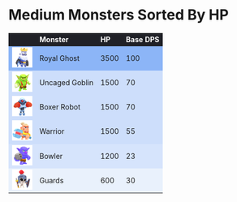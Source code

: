# Medium Monsters Sorted By HP

<style>
    .heatMap {
        width: 100%;
        text-align: left;
    }
    .heatMap th {
        word-wrap: break-word;
        text-align: left;
        color: white;
        background: #202127;
    }
    .heatMap tr:nth-child(1) { background: rgba(66, 133, 244, 0.60); }
    .heatMap tr:nth-child(2) { background: rgba(66, 133, 244, 0.26); }
    .heatMap tr:nth-child(3) { background: rgba(66, 133, 244, 0.26); }
    .heatMap tr:nth-child(4) { background: rgba(66, 133, 244, 0.26); }
    .heatMap tr:nth-child(5) { background: rgba(66, 133, 244, 0.21); }
    .heatMap tr:nth-child(6) { background: rgba(66, 133, 244, 0.10); }
</style>

<div class="heatMap">

|   | Monster | HP | Base DPS | 
| -- | -- | -- | -- |
| <img src="../assets/sb_enemies_1_royal-ghost.png"  width="40" height="40" /> | Royal Ghost | 3500 | 100 |
| <img src="../assets/sb_enemies_1_uncaged-goblin.png"  width="40" height="40" /> | Uncaged Goblin | 1500 | 70 |
| <img src="../assets/sb_enemies_1_boxer-robot.png"  width="40" height="40" /> | Boxer Robot | 1500 | 70 |
| <img src="../assets/sb_enemies_1_warrior.png"  width="40" height="40" /> | Warrior | 1500 | 55 |
| <img src="../assets/sb_enemies_1_bowler.png"  width="40" height="40" /> | Bowler | 1200 | 23 |
| <img src="../assets/sb_enemies_1_guard.png"  width="40" height="40" /> | Guards | 600 | 30 |

</div>